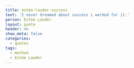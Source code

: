 ```yaml
---
title: estée-lauder-success
text: 'I never dreamed about success i worked for it.'
person: Estée Lauder
layout: quote
header: no
show_meta: false
categories:
  - quotes
tags:
  - method
  - Estée Lauder
---
```

